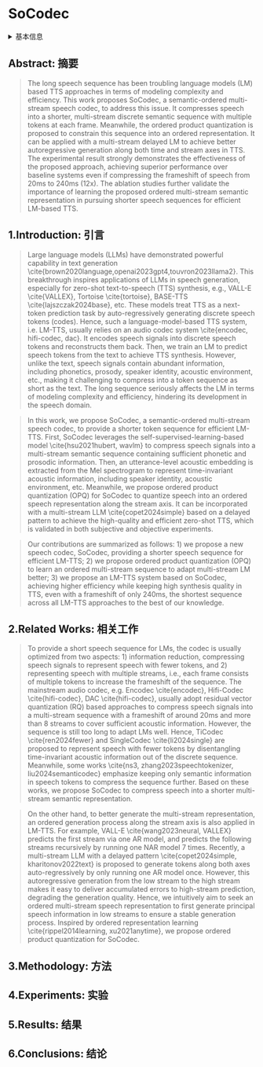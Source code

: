# SoCodec

<details>
<summary>基本信息</summary>

- 标题: SoCodec: A Semantic-Ordered Multi-Stream Speech Codec for Efficient Language Model Based Text-to-Speech Synthesis
- 作者:
  | 序号 | 作者 | 机构 |
  | :-: | --- | --- |
  | 01 | [郭浩翰 (Haohan Guo)](../../Authors/Haohan_Guo_(郭浩翰).md) | [香港中文大学](../../Institutions/CHN-CUHK_香港中文大学.md) |
  | 02 | [Fenglong Xie](../../Authors/Fenglong_Xie.md) | [小红书](../../Institutions/CHN-XiaohongshuInc_小红书.md) |
  | 03 | [Kun Xie](../../Authors/Kun_Xie.md) | [小红书](../../Institutions/CHN-XiaohongshuInc_小红书.md) |
  | 04 | [杨东超 (Dongchao Yang)](../../Authors/Dongchao_Yang_(杨东超).md) | [香港中文大学](../../Institutions/CHN-CUHK_香港中文大学.md) |
  | 05 | [郭大可 (Dake Guo)](../../Authors/Dake_Guo_(郭大可).md) | [西北工业大学](../../Institutions/CHN-NPU_西北工业大学.md) |
  | 06 | [Xixin Wu](../../Authors/Xixin_Wu.md) | [香港中文大学](../../Institutions/CHN-CUHK_香港中文大学.md) |
  | 07 | [蒙美玲 (Helen Meng)](../../Authors/Helen_Meng_(蒙美玲).md) | [香港中文大学](../../Institutions/CHN-CUHK_香港中文大学.md) |
- 机构:
  | 序号 | 机构 | 占比 |
  | :-: | --- | :-: |
  | 01 | [香港中文大学](../../Institutions/CHN-CUHK_香港中文大学.md) | 04/07 |
  | 02 | [小红书](../../Institutions/CHN-XiaohongshuInc_小红书.md) | 02/07 |
  | 03 | [西北工业大学](../../Institutions/CHN-NPU_西北工业大学.md) | 01/07 |
- 时间:
  - 预印时间: 2024.09.02 ArXiv v1
  - 更新笔记: 2024.09.04
- 发表:
  - 期刊/会议 
- 链接:
  - [ArXiv](https://arxiv.org/abs/2409.00933)
  - [DOI]()
  - [Github]()
  - [Demo]()
  - [Scholar](https://scholar.google.com/scholar?cluster=)
- 标签:
  - ?
- 页数: 8
- 引用: 31
- 被引: ?
- 数据:
  - ? 
- 对比:
  - ?
- 复现:
  - ?

</details>

## Abstract: 摘要

> The long speech sequence has been troubling language models (LM) based TTS approaches in terms of modeling complexity and efficiency. This work proposes SoCodec, a semantic-ordered multi-stream speech codec, to address this issue. It compresses speech into a shorter, multi-stream discrete semantic sequence with multiple tokens at each frame. Meanwhile, the ordered product quantization is proposed to constrain this sequence into an ordered representation. It can be applied with a multi-stream delayed LM to achieve better autoregressive generation along both time and stream axes in TTS. The experimental result strongly demonstrates the effectiveness of the proposed approach, achieving superior performance over baseline systems even if compressing the frameshift of speech from 20ms to 240ms (12x). The ablation studies further validate the importance of learning the proposed ordered multi-stream semantic representation in pursuing shorter speech sequences for efficient LM-based TTS.

## 1.Introduction: 引言

> Large language models (LLMs) have demonstrated powerful capability in text generation \cite{brown2020language,openai2023gpt4,touvron2023llama2}. This breakthrough inspires applications of LLMs in speech generation, especially for zero-shot text-to-speech (TTS) synthesis, e.g., VALL-E \cite{VALLEX}, Tortoise \cite{tortoise}, BASE-TTS \cite{lajszczak2024base}, etc. These models treat TTS as a next-token prediction task by auto-regressively generating discrete speech tokens (codes). Hence, such a language-model-based TTS system, i.e. LM-TTS, usually relies on an audio codec system \cite{encodec, hifi-codec, dac}. It encodes speech signals into discrete speech tokens and reconstructs them back. Then, we train an LM to predict speech tokens from the text to achieve TTS synthesis. However, unlike the text, speech signals contain abundant information, including phonetics, prosody, speaker identity, acoustic environment, etc., making it challenging to compress into a token sequence as short as the text. The long sequence seriously affects the LM in terms of modeling complexity and efficiency, hindering its development in the speech domain.

> In this work, we propose SoCodec, a semantic-ordered multi-stream speech codec, to provide a shorter token sequence for efficient LM-TTS. First, SoCodec leverages the self-supervised-learning-based model \cite{hsu2021hubert, wavlm} to compress speech signals into a multi-stream semantic sequence containing sufficient phonetic and prosodic information. Then, an utterance-level acoustic embedding is extracted from the Mel spectrogram to represent time-invariant acoustic information, including speaker identity, acoustic environment, etc. Meanwhile, we propose ordered product quantization (OPQ) for SoCodec to quantize speech into an ordered speech representation along the stream axis. It can be incorporated with a multi-stream LLM \cite{copet2024simple} based on a delayed pattern to achieve the high-quality and efficient zero-shot TTS, which is validated in both subjective and objective experiments.

> Our contributions are summarized as follows: 1) we propose a new speech codec, SoCodec, providing a shorter speech sequence for efficient LM-TTS; 2) we propose ordered product quantization (OPQ) to learn an ordered multi-stream sequence to adapt multi-stream LM better; 3) we propose an LM-TTS system based on SoCodec, achieving higher efficiency while keeping high synthesis quality in TTS, even with a frameshift of only 240ms, the shortest sequence across all LM-TTS approaches to the best of our knowledge.

## 2.Related Works: 相关工作

> To provide a short speech sequence for LMs, the codec is usually optimized from two aspects: 1) information reduction, compressing speech signals to represent speech with fewer tokens, and 2) representing speech with multiple streams, i.e., each frame consists of multiple tokens to increase the frameshift of the sequence. The mainstream audio codec, e.g. Encodec \cite{encodec}, Hifi-Codec \cite{hifi-codec}, DAC \cite{hifi-codec}, usually adopt residual vector quantization (RQ) based approaches to compress speech signals into a multi-stream sequence with a frameshift of around 20ms and more than 8 streams to cover sufficient acoustic information. However, the sequence is still too long to adapt LMs well. Hence, TiCodec \cite{ren2024fewer} and SingleCodec \cite{li2024single} are proposed to represent speech with fewer tokens by disentangling time-invariant acoustic information out of the discrete sequence. Meanwhile, some works \cite{ns3, zhang2023speechtokenizer, liu2024semanticodec} emphasize keeping only semantic information in speech tokens to compress the sequence further. Based on these works, we propose SoCodec to compress speech into a shorter multi-stream semantic representation.

> On the other hand, to better generate the multi-stream representation, an ordered generation process along the stream axis is also applied in LM-TTS. For example, VALL-E \cite{wang2023neural, VALLEX} predicts the first stream via one AR model, and predicts the following streams recursively by running one NAR model 7 times. Recently, a multi-stream LLM with a delayed pattern \cite{copet2024simple, kharitonov2022text} is proposed to generate tokens along both axes auto-regressively by only running one AR model once. However, this autoregressive generation from the low stream to the high stream makes it easy to deliver accumulated errors to high-stream prediction, degrading the generation quality. Hence, we intuitively aim to seek an ordered multi-stream speech representation to first generate principal speech information in low streams to ensure a stable generation process. Inspired by ordered representation learning \cite{rippel2014learning, xu2021anytime}, we propose ordered product quantization for SoCodec.

## 3.Methodology: 方法

## 4.Experiments: 实验

## 5.Results: 结果

## 6.Conclusions: 结论
